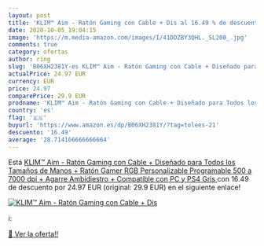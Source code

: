 ```yaml
---
layout: post
title: 'KLIM™ Aim - Ratón Gaming con Cable + Dis al 16.49 % de descuento'
date: 2020-10-05 19:04:15
image: 'https://m.media-amazon.com/images/I/41DDZBY3QHL._SL200_.jpg'
comments: true
category: ofertas
author: ring
slug: 'B06XH2381Y-es KLIM™ Aim - Ratón Gaming con Cable + Diseñado para Todos los Tamaños de Manos + Ratón Gamer RGB Personalizable  Programable  500 a 7000 dpi + Agarre Ambidiestro + Compatible con PC y PS4  Gris '
actualPrice: 24.97 EUR
currency: EUR
price: 24.97
comparePrice: 29.9 EUR
prodname: 'KLIM™ Aim - Ratón Gaming con Cable + Diseñado para Todos los Tamaños de Manos + Ratón Gamer RGB Personalizable  Programable  500 a 7000 dpi + Agarre Ambidiestro + Compatible con PC y PS4  Gris '
country: 'es'
flag: '🇪🇸'
buyurl: 'https://www.amazon.es/dp/B06XH2381Y/?tag=tolees-21'
descuento: '16.49'
average: '28.714166666666664'
---
```


Está [KLIM™ Aim - Ratón Gaming con Cable + Diseñado para Todos los Tamaños de Manos + Ratón Gamer RGB Personalizable  Programable  500 a 7000 dpi + Agarre Ambidiestro + Compatible con PC y PS4  Gris ](https://www.amazon.es/dp/B06XH2381Y/?tag=tolees-21) con 16.49 de descuento por 24.97 EUR (original: 29.9 EUR) en el siguiente enlace!

[![KLIM™ Aim - Ratón Gaming con Cable + Dis](https://m.media-amazon.com/images/I/41DDZBY3QHL._SL200_.jpg)](https://www.amazon.es/dp/B06XH2381Y/?tag=tolees-21)

ℹ️:


[🛒 Ver la oferta!!](https://www.amazon.es/dp/B06XH2381Y/?tag=tolees-21)
